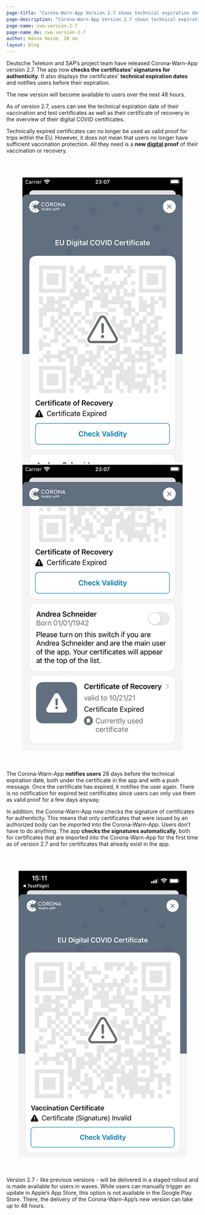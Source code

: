 ```yaml
---
page-title: "Corona-Warn-App Version 2.7 shows technical expiration date and automatically checks certificates for authenticity"
page-description: "Corona-Warn-App Version 2.7 shows technical expiration date and automatically checks certificates for authenticity"
page-name: cwa-version-2-7
page-name_de: cwa-version-2-7
author: Hanna Heine, 10 am
layout: blog
---
```



Deutsche Telekom and SAP’s project team have released Corona-Warn-App version 2.7. The app now **checks the certificates’ signatures for authenticity**. It also displays the certificates’ **technical expiration dates** and notifies users before their expiration. 

The new version will become available to users over the next 48 hours. 



<!-- overview -->

As of version 2.7, users can see the technical expiration date of their vaccination and test certificates as well as their certificate of recovery in the overview of their digital COVID certificates. 

Technically expired certificates can no longer be used as valid proof for trips within the EU. However, it does not mean that users no longer have sufficient vaccination protection. All they need is a **new <u>digital</u> proof** of their vaccination or recovery.   
 
<br></br>
<center> <img src="./certificate-expired(1).png" title="Expired certificate" alt="Expired certificate" style="align: center"> <img src="./certificate-expired(2).png" title="Expired certificate" alt="Expired certificate" style="align: center"> </center>
<br></br>

The Corona-Warn-App **notifies users** 28 days before the technical expiration date, both under the certificate in the app and with a push message. Once the certificate has expired, it notifies the user again. There is no notification for expired test certificates since users can only use them as valid proof for a few days anyway.

In addition, the Corona-Warn-App now checks the signature of certificates for authenticity. This means that only certificates that were issued by an authorized body can be imported into the Corona-Warn-App. Users don’t have to do anything. The app **checks the signatures automatically**, both for certificates that are imported into the Corona-Warn-App for the first time as of version 2.7 and for certificates that already exist in the app.   

<br></br>
<center> <img src="./invalid-certificate.png" title="Invalid certificate" alt="Invalid certificate" style="align: center"> </center>
<br></br>

Version 2.7 - like previous versions - will be delivered in a staged rollout and is made available for users in waves. While users can manually trigger an update in Apple’s App Store, this option is not available in the Google Play Store. There, the delivery of the Corona-Warn-App’s new version can take up to 48 hours.
